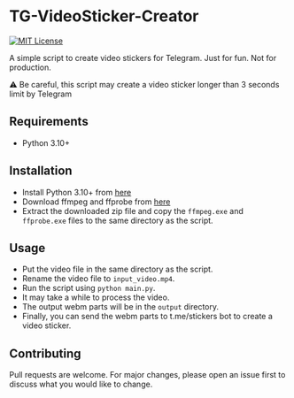 # TG-VideoSticker-Creator

[![MIT License](https://img.shields.io/github/license/andrew000/TG-VideoSticker-Creator)](https://opensource.org/licenses/MIT)

A simple script to create video stickers for Telegram.
Just for fun. Not for production.

⚠️ Be careful, this script may create a video sticker longer than 3 seconds limit by Telegram

## Requirements

- Python 3.10+

## Installation

- Install Python 3.10+ from [here](https://www.python.org/downloads/)
- Download ffmpeg and ffprobe from [here](https://www.gyan.dev/ffmpeg/builds/#release-builds)
- Extract the downloaded zip file and copy the `ffmpeg.exe` and `ffprobe.exe` files to the same directory as the script.

## Usage

- Put the video file in the same directory as the script.
- Rename the video file to `input_video.mp4`.
- Run the script using `python main.py`.
- It may take a while to process the video.
- The output webm parts will be in the `output` directory.
- Finally, you can send the webm parts to t.me/stickers bot to create a video sticker.

## Contributing

Pull requests are welcome. For major changes, please open an issue first to discuss what you would like to change.
